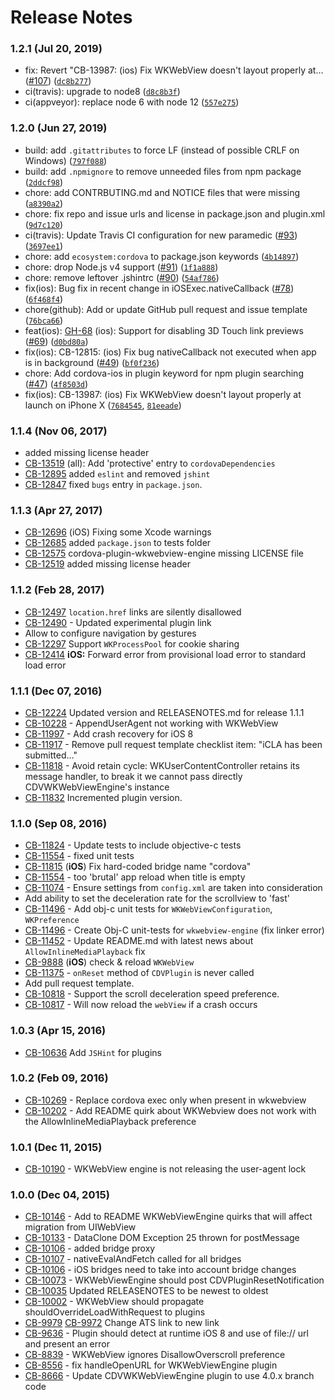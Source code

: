 <!--
#
# Licensed to the Apache Software Foundation (ASF) under one
# or more contributor license agreements.  See the NOTICE file
# distributed with this work for additional information
# regarding copyright ownership.  The ASF licenses this file
# to you under the Apache License, Version 2.0 (the
# "License"); you may not use this file except in compliance
# with the License.  You may obtain a copy of the License at
# 
# http://www.apache.org/licenses/LICENSE-2.0
# 
# Unless required by applicable law or agreed to in writing,
# software distributed under the License is distributed on an
# "AS IS" BASIS, WITHOUT WARRANTIES OR CONDITIONS OF ANY
#  KIND, either express or implied.  See the License for the
# specific language governing permissions and limitations
# under the License.
#
-->

# Release Notes

### 1.2.1 (Jul 20, 2019)

-   fix: Revert "CB-13987: (ios) Fix WKWebView doesn't layout properly at… ([#107](https://github.com/apache/cordova-plugin-wkwebview-engine/issues/107)) ([`dc8b277`](https://github.com/apache/cordova-plugin-wkwebview-engine/commit/dc8b277))
-   ci(travis): upgrade to node8 ([`d8c8b3f`](https://github.com/apache/cordova-plugin-wkwebview-engine/commit/d8c8b3f))
-   ci(appveyor): replace node 6 with node 12 ([`557e275`](https://github.com/apache/cordova-plugin-wkwebview-engine/commit/557e275))


### 1.2.0 (Jun 27, 2019)

-   build: add `.gitattributes` to force LF (instead of possible CRLF on Windows) ([`797f088`](https://github.com/apache/cordova-plugin-wkwebview-engine/commit/797f088))
-   build: add `.npmignore` to remove unneeded files from npm package ([`2ddcf98`](https://github.com/apache/cordova-plugin-wkwebview-engine/commit/2ddcf98))
-   chore: add CONTRBUTING.md and NOTICE files that were missing ([`a8390a2`](https://github.com/apache/cordova-plugin-wkwebview-engine/commit/a8390a2))
-   chore: fix repo and issue urls and license in package.json and plugin.xml ([`9d7c120`](https://github.com/apache/cordova-plugin-wkwebview-engine/commit/9d7c120))
-   ci(travis): Update Travis CI configuration for new paramedic ([#93](https://github.com/apache/cordova-plugin-wkwebview-engine/issues/93)) ([`3697ee1`](https://github.com/apache/cordova-plugin-wkwebview-engine/commit/3697ee1))
-   chore: add `ecosystem:cordova` to package.json keywords ([`4b14897`](https://github.com/apache/cordova-plugin-wkwebview-engine/commit/4b14897))
-   chore: drop Node.js v4 support ([#91](https://github.com/apache/cordova-plugin-wkwebview-engine/issues/91)) ([`1f1a888`](https://github.com/apache/cordova-plugin-wkwebview-engine/commit/1f1a888))
-   chore: remove leftover .jshintrc ([#90](https://github.com/apache/cordova-plugin-wkwebview-engine/issues/90)) ([`54af786`](https://github.com/apache/cordova-plugin-wkwebview-engine/commit/54af786))
-   fix(ios): Bug fix in recent change in iOSExec.nativeCallback ([#78](https://github.com/apache/cordova-plugin-wkwebview-engine/issues/78)) ([`6f468f4`](https://github.com/apache/cordova-plugin-wkwebview-engine/commit/6f468f4))
-   chore(github): Add or update GitHub pull request and issue template ([`76bca66`](https://github.com/apache/cordova-plugin-wkwebview-engine/commit/76bca66))
-   feat(ios): [GH-68](https://github.com/apache/cordova-plugin-wkwebview-engine/issues/68) (ios): Support for disabling 3D Touch link previews ([#69](https://github.com/apache/cordova-plugin-wkwebview-engine/issues/69)) ([`d0bd80a`](https://github.com/apache/cordova-plugin-wkwebview-engine/commit/d0bd80a))
-   fix(ios): CB-12815: (ios) Fix bug nativeCallback not executed when app is in background ([#49](https://github.com/apache/cordova-plugin-wkwebview-engine/issues/49)) ([`bf0f236`](https://github.com/apache/cordova-plugin-wkwebview-engine/commit/bf0f236))
-   chore: Add cordova-ios in plugin keyword for npm plugin searching ([#47](https://github.com/apache/cordova-plugin-wkwebview-engine/issues/47)) ([`4f8503d`](https://github.com/apache/cordova-plugin-wkwebview-engine/commit/4f8503d))
-   fix(ios): CB-13987: (ios) Fix WKWebView doesn't layout properly at launch on iPhone X ([`7684545`](https://github.com/apache/cordova-plugin-wkwebview-engine/commit/7684545), [`81eeade`](https://github.com/apache/cordova-plugin-wkwebview-engine/commit/81eeade))


### 1.1.4 (Nov 06, 2017)
* added missing license header
* [CB-13519](https://issues.apache.org/jira/browse/CB-13519) (all): Add 'protective' entry to `cordovaDependencies`
* [CB-12895](https://issues.apache.org/jira/browse/CB-12895) added `eslint` and removed `jshint`
* [CB-12847](https://issues.apache.org/jira/browse/CB-12847) fixed `bugs` entry in `package.json`.

### 1.1.3 (Apr 27, 2017)
* [CB-12696](https://issues.apache.org/jira/browse/CB-12696) (iOS) Fixing some Xcode warnings
* [CB-12685](https://issues.apache.org/jira/browse/CB-12685) added `package.json` to tests folder
* [CB-12575](https://issues.apache.org/jira/browse/CB-12575) cordova-plugin-wkwebview-engine missing LICENSE file
* [CB-12519](https://issues.apache.org/jira/browse/CB-12519) added missing license header

### 1.1.2 (Feb 28, 2017)
* [CB-12497](https://issues.apache.org/jira/browse/CB-12497) `location.href` links are silently disallowed
* [CB-12490](https://issues.apache.org/jira/browse/CB-12490) - Updated experimental plugin link
* Allow to configure navigation by gestures
* [CB-12297](https://issues.apache.org/jira/browse/CB-12297) Support `WKProcessPool` for cookie sharing
* [CB-12414](https://issues.apache.org/jira/browse/CB-12414) **iOS:** Forward error from provisional load error to standard load error

### 1.1.1 (Dec 07, 2016)
* [CB-12224](https://issues.apache.org/jira/browse/CB-12224) Updated version and RELEASENOTES.md for release 1.1.1
* [CB-10228](https://issues.apache.org/jira/browse/CB-10228) - AppendUserAgent not working with WKWebView
* [CB-11997](https://issues.apache.org/jira/browse/CB-11997) - Add crash recovery for iOS 8
* [CB-11917](https://issues.apache.org/jira/browse/CB-11917) - Remove pull request template checklist item: "iCLA has been submitted…"
* [CB-11818](https://issues.apache.org/jira/browse/CB-11818) - Avoid retain cycle: WKUserContentController retains its message handler, to break it we cannot pass directly CDVWKWebViewEngine's instance
* [CB-11832](https://issues.apache.org/jira/browse/CB-11832) Incremented plugin version.


### 1.1.0 (Sep 08, 2016)
* [CB-11824](https://issues.apache.org/jira/browse/CB-11824) - Update tests to include objective-c tests
* [CB-11554](https://issues.apache.org/jira/browse/CB-11554) - fixed unit tests
* [CB-11815](https://issues.apache.org/jira/browse/CB-11815) (**iOS**) Fix hard-coded bridge name "cordova"
* [CB-11554](https://issues.apache.org/jira/browse/CB-11554) - too 'brutal' app reload when title is empty
* [CB-11074](https://issues.apache.org/jira/browse/CB-11074) - Ensure settings from `config.xml` are taken into consideration
* Add ability to set the deceleration rate for the scrollview to 'fast'
* [CB-11496](https://issues.apache.org/jira/browse/CB-11496) - Add obj-c unit tests for `WKWebViewConfiguration`, `WKPreference`
* [CB-11496](https://issues.apache.org/jira/browse/CB-11496) - Create Obj-C unit-tests for `wkwebview-engine` (fix linker error)
* [CB-11452](https://issues.apache.org/jira/browse/CB-11452) - Update README.md with latest news about `AllowInlineMediaPlayback` fix
* [CB-9888](https://issues.apache.org/jira/browse/CB-9888) (**iOS**) check & reload `WKWebView`
* [CB-11375](https://issues.apache.org/jira/browse/CB-11375) - `onReset` method of `CDVPlugin` is never called
* Add pull request template.
* [CB-10818](https://issues.apache.org/jira/browse/CB-10818) - Support the scroll deceleration speed preference.
* [CB-10817](https://issues.apache.org/jira/browse/CB-10817) - Will now reload the `webView` if a crash occurs

### 1.0.3 (Apr 15, 2016)
* [CB-10636](https://issues.apache.org/jira/browse/CB-10636) Add `JSHint` for plugins

### 1.0.2 (Feb 09, 2016)
* [CB-10269](https://issues.apache.org/jira/browse/CB-10269) - Replace cordova exec only when present in wkwebview
* [CB-10202](https://issues.apache.org/jira/browse/CB-10202) - Add README quirk about WKWebview does not work with the AllowInlineMediaPlayback preference


### 1.0.1 (Dec 11, 2015)

* [CB-10190](https://issues.apache.org/jira/browse/CB-10190) - WKWebView engine is not releasing the user-agent lock

### 1.0.0 (Dec 04, 2015)

* [CB-10146](https://issues.apache.org/jira/browse/CB-10146) - Add to README WKWebViewEngine quirks that will affect migration from UIWebView
* [CB-10133](https://issues.apache.org/jira/browse/CB-10133) - DataClone DOM Exception 25 thrown for postMessage
* [CB-10106](https://issues.apache.org/jira/browse/CB-10106) - added bridge proxy
* [CB-10107](https://issues.apache.org/jira/browse/CB-10107) - nativeEvalAndFetch called for all bridges
* [CB-10106](https://issues.apache.org/jira/browse/CB-10106) - iOS bridges need to take into account bridge changes
* [CB-10073](https://issues.apache.org/jira/browse/CB-10073) - WKWebViewEngine should post CDVPluginResetNotification
* [CB-10035](https://issues.apache.org/jira/browse/CB-10035) Updated RELEASENOTES to be newest to oldest
* [CB-10002](https://issues.apache.org/jira/browse/CB-10002) - WKWebView should propagate shouldOverrideLoadWithRequest to plugins
* [CB-9979](https://issues.apache.org/jira/browse/CB-9979) [CB-9972](https://issues.apache.org/jira/browse/CB-9972) Change ATS link to new link
* [CB-9636](https://issues.apache.org/jira/browse/CB-9636) - Plugin should detect at runtime iOS 8 and use of file:// url and present an error
* [CB-8839](https://issues.apache.org/jira/browse/CB-8839) - WKWebView ignores DisallowOverscroll preference
* [CB-8556](https://issues.apache.org/jira/browse/CB-8556) - fix handleOpenURL for WKWebViewEngine plugin
* [CB-8666](https://issues.apache.org/jira/browse/CB-8666) - Update CDVWKWebViewEngine plugin to use 4.0.x branch code


